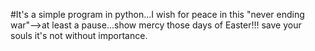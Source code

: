 #It's a simple program in python...I wish for peace in this "never ending war"-->at least a pause...show mercy those days of Easter!!! save your souls it's not without importance.
